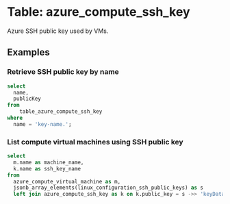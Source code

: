 # Table: azure_compute_ssh_key

Azure SSH public key used by VMs. 

## Examples

### Retrieve SSH public key by name

```sql
select
  name,
  publicKey
from
    table_azure_compute_ssh_key
where
  name = 'key-name.';
```

### List compute virtual machines using SSH public key

```sql
select
  m.name as machine_name,
  k.name as ssh_key_name
from
  azure_compute_virtual_machine as m,
  jsonb_array_elements(linux_configuration_ssh_public_keys) as s
  left join azure_compute_ssh_key as k on k.public_key = s ->> 'keyData';
```
